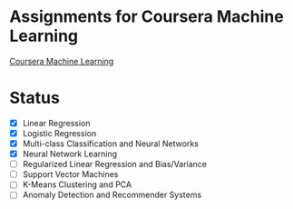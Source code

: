 # Assignments for Coursera Machine Learning
[Coursera Machine Learning](https://www.coursera.org/learn/machine-learning/home/assignments)

# Status
+ [X] Linear Regression
+ [X] Logistic Regression
+ [X] Multi-class Classification and Neural Networks
+ [X] Neural Network Learning
+ [ ] Regularized Linear Regression and Bias/Variance
+ [ ] Support Vector Machines
+ [ ] K-Means Clustering and PCA
+ [ ] Anomaly Detection and Recommender Systems

